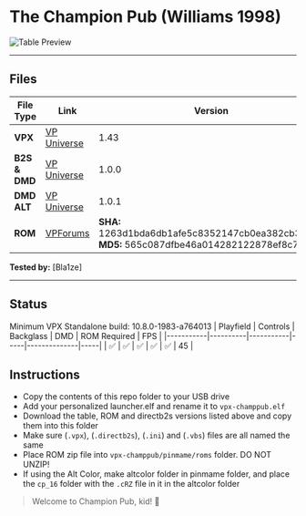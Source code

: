 # The Champion Pub (Williams 1998) 

![Table Preview](../../images/vpx-champpub.png)

---

## Files
| File Type | Link | Version | Author | 
|-----------|--------|----------|--------------|
| **VPX** | [VP Universe](https://vpuniverse.com/files/file/10267-the-champion-pub-williams-1998/) | 1.43 | [Mikcab](https://vpuniverse.com/profile/16013-mikcab/) |
| **B2S & DMD** | [VP Universe](https://vpuniverse.com/files/file/13543-the-champion-pub-bally-1998-b2s-with-full-dmd/) | 1.0.0 | [Hauntfreaks](https://vpuniverse.com/profile/5216-hauntfreaks/) |
| **DMD ALT** | [VP Universe](https://vpuniverse.com/files/file/13968-champion-pub-bally-1998-dmd-64-colors-serum-remaster/) | 1.0.1 | [dtatane](https://vpuniverse.com/profile/30013-dtatane/) |
| **ROM** | [VPForums](https://www.vpforums.org/index.php?app=downloads&showfile=1263) | **SHA:** 1263d1bda6db1afe5c8352147cb0ea382cb3778b <br />**MD5:** 565c087dfbe46a014282122878ef8c7a | |

**Tested by:** [Bla1ze]

---

## Status 

Minimum VPX Standalone build: 10.8.0-1983-a764013
| Playfield | Controls | Backglass | DMD | ROM Required | FPS | 
|-----------|----------|-----------|-----|--------------|-----|
| :white_check_mark: | :white_check_mark: | :white_check_mark: | :white_check_mark: | :white_check_mark: | 45 |

## Instructions

- Copy the contents of this repo folder to your USB drive
- Add your personalized launcher.elf and rename it to `vpx-champpub.elf`
- Download the table, ROM and directb2s versions listed above and copy them into this folder
- Make sure (`.vpx`), (`.directb2s`), (`.ini`) and (`.vbs`) files are all named the same
- Place ROM zip file into `vpx-champpub/pinmame/roms` folder. DO NOT UNZIP!
- If using the Alt Color, make altcolor folder in pinmame folder, and place the `cp_16` folder with the `.cRZ` file in it in the altcolor folder
> Welcome to Champion Pub, kid! 🥊
